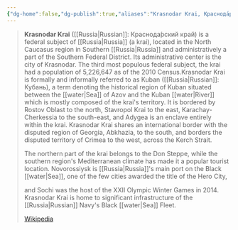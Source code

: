 ```yaml
---
{"dg-home":false,"dg-publish":true,"aliases":"Krasnodar Krai, Краснода́рский край, Krasnodar District","locations":"Krasnodar Krai, Southern Federal District, Russia","tag":null,"date":null,"location":[45.7684014,39.0261044],"title":"Krasnodar Krai, Southern Federal District, Russia","permalink":"/maps/krasnodar-krai-southern-federal-district-russia/","dgHomeLink":true,"dgPassFrontmatter":true}
---
```



> **Krasnodar Krai** ([[Russia|Russian]]: Краснода́рский край) is a federal subject of [[Russia|Russia]] (a krai), located in the North Caucasus region in Southern [[Russia|Russia]] and administratively a part of the Southern Federal District. Its administrative center is the city of Krasnodar. The third most populous federal subject, the krai had a population of 5,226,647 as of the 2010 Census.Krasnodar Krai is formally and informally referred to as Kuban ([[Russia|Russian]]: Кубань), a term denoting the historical region of Kuban situated between the [[water|Sea]] of Azov and the Kuban [[water|River]] which is mostly composed of the krai's territory. It is bordered by Rostov Oblast to the north, Stavropol Krai to the east, Karachay-Cherkessia to the south-east, and Adygea is an enclave entirely within the krai. Krasnodar Krai shares an international border with the disputed region of Georgia, Abkhazia, to the south, and borders the disputed territory of Crimea to the west, across the Kerch Strait.
>
> The northern part of the krai belongs to the Don Steppe, while the southern region's Mediterranean climate has made it a popular tourist location. Novorossiysk is [[Russia|Russia]]'s main port on the Black [[water|Sea]], one of the few cities awarded the title of the Hero City,
>
> and Sochi was the host of the XXII Olympic Winter Games in 2014. Krasnodar Krai is home to significant infrastructure of the [[Russia|Russian]] Navy's Black [[water|Sea]] Fleet.
>
> [Wikipedia](https://en.wikipedia.org/wiki/Krasnodar%20Krai)
